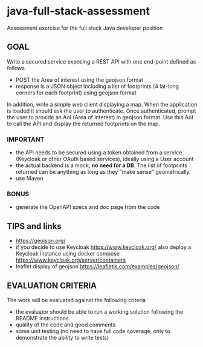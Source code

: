 # java-full-stack-assessment
Assessment exercise for the full stack Java developer position

## GOAL

Write a secured service exposing a REST API with one end-point defined as follows
- POST the Area of interest using the geojson format
- response is a JSON object including a list of footprints (4 lat-long corners for each footprint) using geojson format

In addition, write a simple web client displaying a map. When the application is loaded it should ask the user to authenticate. Once authenticated, prompt the user to provide an AoI (Area of interest) in geojson format. Use this AoI to call the API and display the returned footprints on the map.

### IMPORTANT
- the API needs to be secured using a token obtained from a service (Keycloak or other OAuth based services), ideally using a User account
- the actual backend is a mock, **no need for a DB**. The list of footprints returned can be anything as long as they "make sense" geometrically.
- use Maven

### BONUS
- generate the OpenAPI specs and doc page from the code

## TIPS and links
- https://geojson.org/
- if you decide to use Keycloak https://www.keycloak.org/ also deploy a Keycloak instance using docker compose https://www.keycloak.org/server/containers
- leaflet display of geojson https://leafletjs.com/examples/geojson/

## EVALUATION CRITERIA
The work will be evaluated against the following criteria
- the evaluator should be able to run a working solution following the README instructions
- quality of the code and good comments
- some unit testing (no need to have full code coverage, only to demonstrate the ability to write tests)
